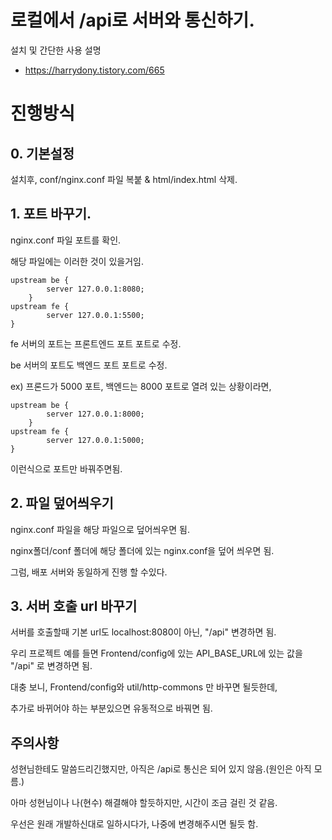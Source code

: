 #  로컬에서 /api로 서버와 통신하기.

설치 및 간단한 사용 설명

- https://harrydony.tistory.com/665




# 진행방식

## 0. 기본설정


설치후, conf/nginx.conf 파일 복붙 & html/index.html 삭제.

## 1. 포트 바꾸기.


nginx.conf 파일 포트를 확인.

해당 파일에는 이러한 것이 있을거임.

```
upstream be { 
        server 127.0.0.1:8080;
    }
upstream fe { 
        server 127.0.0.1:5500;
}
```

fe 서버의 포트는 프론트엔드 포트 포트로 수정. 

be 서버의 포트도 백엔드 포트 포트로 수정. 



ex)  프론드가 5000 포트, 백엔드는 8000 포트로 열려 있는 상황이라면,

```
upstream be { 
        server 127.0.0.1:8000;
    }
upstream fe { 
        server 127.0.0.1:5000;
}
```

이런식으로 포트만 바꿔주면됨.







## 2. 파일 덮어씌우기

nginx.conf 파일을 해당 파일으로 덮어씌우면 됨.

nginx폴더/conf 폴더에 해당 폴더에 있는 nginx.conf을 덮어 씌우면 됨.

그럼, 배포 서버와 동일하게 진행 할 수있다.



## 3. 서버 호출 url 바꾸기

서버를 호출할때 기본 url도 localhost:8080이 아닌, "/api" 변경하면 됨.

우리 프로젝트 예를 들면 Frontend/config에 있는 API_BASE_URL에 있는 값을 "/api" 로 변경하면 됨.

대충 보니, Frontend/config와 util/http-commons 만 바꾸면 될듯한데,

 추가로 바뀌어야 하는 부분있으면 유동적으로 바꿔면 됨.





## 주의사항

성현님한테도 말씀드리긴했지만,  아직은 /api로 통신은 되어 있지 않음.(원인은 아직 모름.)

아마 성현님이나 나(현수) 해결해야 할듯하지만, 시간이 조금 걸린 것 같음.



우선은 원래 개발하신대로 일하시다가, 나중에 변경해주시면 될듯 함.



